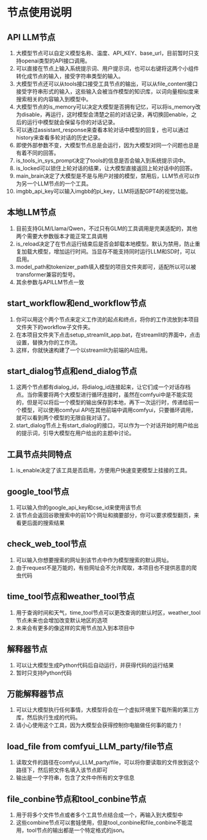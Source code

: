# **节点使用说明**

## API LLM节点
1. 大模型节点可以自定义模型名称、温度、API_KEY、base_url，目前暂时只支持openai类型的API接口调用。
2. 可以直接在节点上输入系统提示词、用户提示词，也可以右键将这两个小组件转化成节点的输入，接受字符串类型的输入。
3. 大模型节点还可以从tools接口接受工具节点的输出，可以从file_content接口接受字符串形式的输入，这些输入会被当作模型的知识库，以词向量相似度来搜索相关的内容输入到模型中。
4. 大模型节点的is_memory可以决定大模型是否拥有记忆，可以将is_memory改为disable，再运行，这时模型会清楚之前的对话记录，再切换回enable，之后的运行中模型就会保留与你的对话记录。
5. 可以通过assistant_response来查看本轮对话中模型的回复，也可以通过history来查看多轮对话的历史记录。
6. 即使外部参数不变，大模型节点总是会运行，因为大模型对同一个问题也总是有着不同的回答。
7. is_tools_in_sys_prompt决定了tools的信息是否会输入到系统提示词中。
8. is_locked可以锁住上轮对话的结果，让大模型直接返回上轮对话中的回答。
9. main_brain决定了大模型是不是与用户对接的模型，禁用后，LLM节点可以作为另一个LLM节点的一个工具。
10. imgbb_api_key可以输入imgbb的pi_key，LLM将适配GPT4的视觉功能。

## 本地LLM节点
1. 目前支持GLM/Llama/Qwen，不过只有GLM的工具调用是完美适配的，其他两个需要大参数版本才能正常工具调用
2. is_reload决定了在节点运行结束后是否会卸载本地模型。默认为禁用，防止重复加载大模型，增加运行时间。当显存不能支持同时运行LLM和SD时，可以启用。
3. model_path和tokenizer_path填入模型的项目文件夹即可，适配所以可以被transformer兼容的型号。
4. 其余参数与APILLM节点一致

## start_workflow和end_workflow节点
1. 你可以用这个两个节点来定义工作流的起点和终点，将你的工作流放到本项目文件夹下的workflow子文件夹。
2. 在本项目文件夹下点击setup_streamlit_app.bat，在streamlit的界面中，点击设置，替换为你的工作流。
3. 这样，你就快速构建了一个以streamlit为前端的AI应用。

## start_dialog节点和end_dialog节点
1. 这两个节点都有dialog_id，将dialog_id连接起来，让它们成一个对话存档点。当你需要将两个大模型进行循环连接时，虽然在comfyui中是不能实现的，但是可以将后一个模型的输出保存到本地，再下一次运行时，传递给前一个模型，可以使用comfyui API在其他前端中调用comfyui，只要循环调用，就可以看到两个模型的无限自我对话了。
2. start_dialog节点上有start_dialog的接口，可以作为一个对话开始时用户给出的提示词，引导大模型在用户给出的主题中讨论。

## 工具节点共同特点
1. is_enable决定了该工具是否启用，方便用户快速变更模型上挂接的工具。

## google_tool节点
1. 可以输入你的google_api_key和cse_id来使用该节点
2. 该节点会返回谷歌搜索中的前10个网址和摘要部分，你可以要求模型翻页，来看更后面的搜索结果

## check_web_tool节点
1. 可以输入你想要搜索的网址到该节点中作为模型搜索的默认网址。
2. 由于request不是万能的，有些网址会不允许爬取，本项目也不提供恶意的爬虫代码

## time_tool节点和weather_tool节点
1. 用于查询时间和天气，time_tool节点可以更改查询的默认时区，weather_tool节点未来也会增加改变默认地区的选项
2. 未来会有更多的像这样的实用节点加入到本项目中

## 解释器节点
1. 可以让大模型生成Python代码后自动运行，并获得代码的运行结果
2. 暂时只支持Python代码

## 万能解释器节点
1. 可以让大模型执行任何事情，大模型将会在一个虚拟环境里下载所需的第三方库，然后执行生成的代码。
2. 请小心使用这个工具，因为大模型会获得控制你电脑做任何事的能力！

## load_file from comfyui_LLM_party/file节点
1. 读取文件的路径在comfyui_LLM_party/file，可以将你要读取的文件放到这个路径下，然后把文件名填入该节点即可
2. 输出是一个字符串，包含了文件中所有的文字信息

## file_conbine节点和tool_conbine节点
1. 用于将多个文件节点或者多个工具节点结合成一个，再输入到大模型中
2. 这些combine节点可以套娃使用，但是tool_conbine和file_conbine不能混用，tool节点的输出都是一个特定格式的json。
